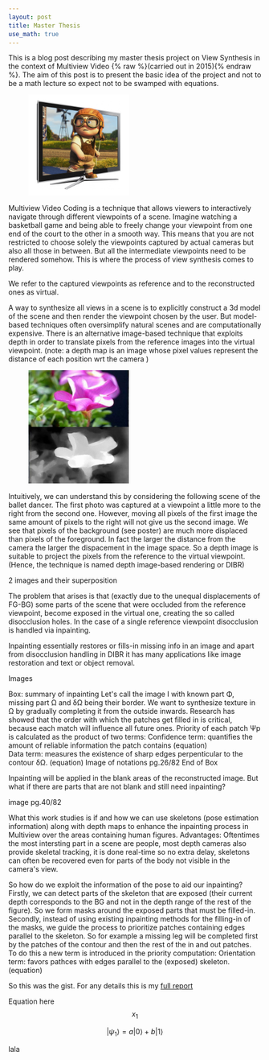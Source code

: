 ```yaml
---
layout: post
title: Master Thesis
use_math: true
---
```


This is a blog post describing my master thesis project on View Synthesis in the context of Multiview Video {% raw %}(carried out in 2015){% endraw %}. The aim of this post is to present the basic idea of the project and not to be a math lecture so expect not to be swamped with equations.
<figure><img src="/images/3dtv.jpg" alt="3D-TV" style="width: 200px;"/></figure>

Multiview Video Coding is a technique that allows viewers to interactively navigate through different viewpoints of a scene. Imagine watching a basketball game and being able to freely change your viewpoint from one end of the court to the other in a smooth way. This means that you are not restricted to choose solely the viewpoints captured by actual cameras but also all those in between. But all the intermediate viewpoints need to be rendered somehow. This is where the process of view synthesis comes to play.

We refer to the captured viewpoints as reference and to the reconstructed ones as virtual.

A way to synthesize all views in a scene is to explicitly construct a 3d model of the scene and then render the viewpoint chosen by the user. But model-based techniques often oversimplify natural scenes and are computationally expensive. There is an alternative image-based technique that exploits depth in order to translate pixels from the reference images into the virtual viewpoint. \(note: a depth map is an image whose pixel values represent the distance of each position wrt the camera \)

<figure><img src="/images/flower-depth.png" alt="depth image" style="width: 200px;"/></figure>

Intuitively, we can understand this by considering the following scene of the ballet dancer. The first photo was captured at a viewpoint a little more to the right from the second one. However, moving all pixels of the first image the same amount of pixels to the right will not give us the second image. We see that pixels of the background \(see poster\) are much more displaced than pixels of the foreground. In fact the larger the distance from the camera the larger the dispacement in the image space. So a depth image is suitable to project the pixels from the reference to the virtual viewpoint. \(Hence, the technique is named depth image-based rendering or DIBR\)

2 images and their superposition

The problem that arises is that \(exactly due to the unequal displacements of FG-BG\) some parts of the scene that were occluded from the reference viewpoint, become exposed in the virtual one, creating the so called disocclusion holes. In the case of a single reference viewpoint disocclusion is handled via inpainting.

Inpainting essentially restores or fills-in missing info in an image and apart from disocclusion handling in DIBR it has many applications like image restoration and text or object removal.

Images

Box: summary of inpainting
Let's call the image I with known part Φ, missing part Ω and δΩ being their border. We want to synthesize texture in Ω by gradually completing it from the outside inwards. Research has showed that the order with which the patches get filled in is critical, because each match will influence all future ones. Priority of each patch Ψp is calculated as the product of two terms:
Confidence term: quantifies the amount of reliable information the patch contains (equation)  
Data term: measures the existence of sharp edges perpenticular to the contour δΩ. (equation)
Image of notations pg.26/82
End of Box


Inpainting will be applied in the blank areas of the reconstructed image. But what if there are parts that are not blank and still need inpainting?

image pg.40/82


What this work studies is if and how we can use skeletons \(pose estimation information\) along with depth maps to enhance the inpainting process in Multiview over the areas containing human figures. Advantages: Oftentimes the most intersting part in a scene are people, most depth cameras also provide skeletal tracking, it is done real-time so no extra delay, skeletons can often be recovered even for parts of the body not visible in the camera's view.

So how do we exploit the information of the pose to aid our inpainting?
Firstly, we can detect parts of the skeleton that are exposed \(their current depth corresponds to the BG and not in the depth range of the rest of the figure\). So we form masks around the exposed parts that must be filled-in. Secondly, instead of using existing inpainting methods for the filling-in of the masks, we guide the process to prioritize patches containing edges parallel to the skeleton. So for example a missing leg will be completed first by the patches of the contour and then the rest of the in and out patches. To do this a new term is introduced in the priority computation:
Orientation term: favors pathces with edges parallel to the \(exposed\) skeleton. (equation)


So this was the gist. For any details this is my [full report](http://vivliothmmy2.ee.auth.gr/wp-content/uploads/participants-database/kasimidou_eleftheria_dibr.pdf)



Equation here $$x_1$$

$$
   |\psi_1\rangle = a|0\rangle + b|1\rangle
$$

lala
